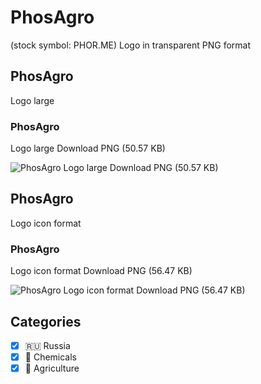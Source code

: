# PhosAgro
 (stock symbol: PHOR.ME) Logo in transparent PNG format

## PhosAgro
 Logo large

### PhosAgro
 Logo large Download PNG (50.57 KB)

![PhosAgro
 Logo large Download PNG (50.57 KB)](/img/orig/PHOR.ME_BIG-bef8c145.png)

## PhosAgro
 Logo icon format

### PhosAgro
 Logo icon format Download PNG (56.47 KB)

![PhosAgro
 Logo icon format Download PNG (56.47 KB)](/img/orig/PHOR.ME-4e6f8a6a.png)



## Categories
- [x] 🇷🇺 Russia
- [x] 🧪 Chemicals
- [x] 🚜 Agriculture
